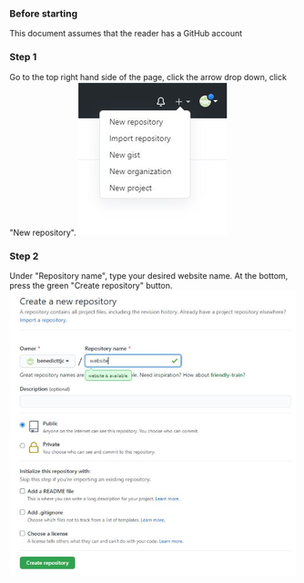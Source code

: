 ### Before starting
This document assumes that the reader has a GitHub account
### Step 1
Go to the top right hand side of the page, click the arrow drop down, click "New repository".
![Step1](https://raw.githubusercontent.com/benedicttjc/website/gh-pages/Capture1.JPG)
### Step 2
Under "Repository name", type your desired website name. At the bottom, press the green "Create repository" button. 
![Step2](https://raw.githubusercontent.com/benedicttjc/website/gh-pages/Capture2.JPG)
